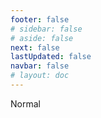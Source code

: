 ```yaml
---
footer: false
# sidebar: false
# aside: false
next: false
lastUpdated: false
navbar: false
# layout: doc
---
```


<script setup>
const chatPrompts = [
  // Бізнес-послуги (перший блок)
  { id: "1", text: "Реєстрація компанії в UAE", category: "business" },
  { id: "2", text: "Створення Mainland компанії", category: "business" },
  { id: "3", text: "Реєстрація компанії у Free Zone", category: "business" },
  { id: "4", text: "Створення Offshore компанії", category: "business" },
  { id: "5", text: "Фріланс віза в UAE", category: "business" },
  { id: "6", text: "Бізнес-ліцензія в Дубаї", category: "business" },
  { id: "7", text: "Вимоги до торгової ліцензії в UAE", category: "business" },
  { id: "23", text: "Створення бізнесу в UAE", category: "business" },
  { id: "24", text: "Free Zone в Дубаї", category: "business" },
  { id: "25", text: "Реєстрація компанії в UAE", category: "business" },
  { id: "26", text: "Фріланс віза в UAE", category: "business" },
  
  // Візи та імміграція
  { id: "8", text: "Подання на Golden Visa в UAE", category: "visa" },
  { id: "9", text: "Робоча віза в UAE", category: "visa" },
  { id: "10", text: "Спонсорство сімейної візи в UAE", category: "visa" },
  { id: "11", text: "Вимоги до медичного тесту для візи", category: "visa" },
  { id: "12", text: "Процес отримання резидентської візи в UAE", category: "visa" },
  { id: "27", text: "Візові вимоги UAE", category: "visa" },
  
  // Юридичні та документи
  { id: "13", text: "Подання на Emirates ID", category: "legal" },
  { id: "14", text: "Засвідчення документів в UAE", category: "legal" },
  { id: "15", text: "Довіреність в UAE", category: "legal" },
  { id: "16", text: "Перевірка бізнес-контрактів в UAE", category: "legal" },
  { id: "40", text: "Продовження Emirates ID", category: "legal" },
  
  // Фінансові послуги
  { id: "17", text: "Корпоративний банківський рахунок в UAE", category: "finance" },
  { id: "18", text: "Податкова реєстрація в UAE (VAT)", category: "finance" },
  { id: "19", text: "Бухгалтерські послуги в UAE", category: "finance" },
  { id: "20", text: "Economic Substance Regulations в UAE", category: "finance" },
  { id: "41", text: "Банківські послуги в UAE", category: "finance" },
  
  // Нерухомість та послуги
  { id: "21", text: "Інвестиції в нерухомість UAE", category: "property" },
  { id: "22", text: "Оренда офісів у Дубаї", category: "property" },

  // Охорона здоров'я
  { id: "47", text: "Медичне страхування в UAE", category: "healthcare" },
  { id: "48", text: "Найкращі лікарні в Дубаї", category: "healthcare" },
  { id: "49", text: "Медичний огляд в UAE", category: "healthcare" },
  
  // Туризм та розваги (в кінці)
  { id: "28", text: "Туристичні пам'ятки Дубая", category: "travel" },
  { id: "29", text: "Expo City Dubai", category: "attractions" },
  { id: "30", text: "Квитки в Dubai Frame", category: "attractions" },
  { id: "31", text: "Квитки в Burj Khalifa", category: "attractions" },
  { id: "32", text: "Museum of the Future", category: "attractions" },
  { id: "33", text: "Abu Dhabi Louvre", category: "attractions" },
  { id: "34", text: "Ferrari World Abu Dhabi", category: "attractions" },
  { id: "35", text: "Шопінг в Dubai Mall", category: "shopping" },
]
</script>

<AIChat :prompts="chatPrompts" />

<userStyle>Normal</userStyle>